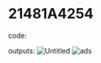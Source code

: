 # 21481A4254

code:


outputs:
![Untitled](https://github.com/sldsaikumar/21481A4254/assets/159612265/110bb62c-9b8b-4433-bae4-fca288c4034c)
![ads](https://github.com/sldsaikumar/21481A4254/assets/159612265/64e296c0-2958-4e02-bdd4-2fa212641359)
